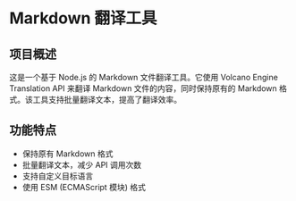 # Markdown 翻译工具

## 项目概述

这是一个基于 Node.js 的 Markdown 文件翻译工具。它使用 Volcano Engine Translation API 来翻译 Markdown 文件的内容，同时保持原有的 Markdown 格式。该工具支持批量翻译文本，提高了翻译效率。

## 功能特点

- 保持原有 Markdown 格式
- 批量翻译文本，减少 API 调用次数
- 支持自定义目标语言
- 使用 ESM (ECMAScript 模块) 格式
